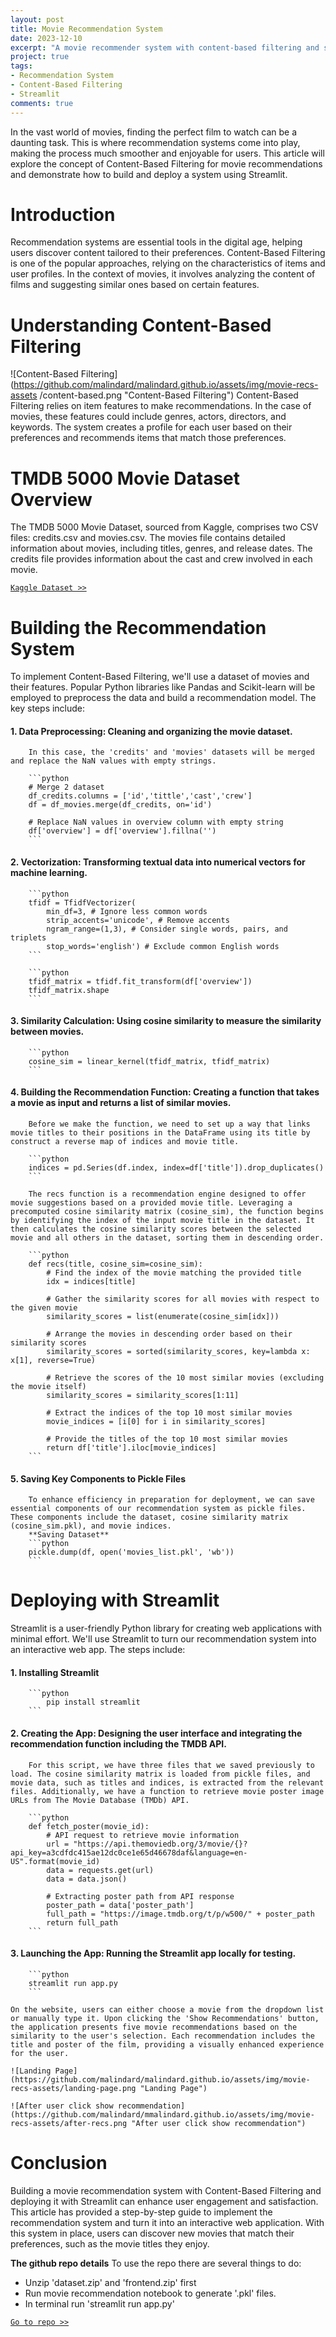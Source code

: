 ```yaml
---
layout: post
title: Movie Recommendation System
date: 2023-12-10
excerpt: "A movie recommender system with content-based filtering and streamlit."
project: true
tags:
- Recommendation System
- Content-Based Filtering
- Streamlit
comments: true
---
```


In the vast world of movies, finding the perfect film to watch can be a daunting task. This is where recommendation systems come into play, making the process much smoother and enjoyable for users. This article will explore the concept of Content-Based Filtering for movie recommendations and demonstrate how to build and deploy a system using Streamlit.

# Introduction
Recommendation systems are essential tools in the digital age, helping users discover content tailored to their preferences. Content-Based Filtering is one of the popular approaches, relying on the characteristics of items and user profiles. In the context of movies, it involves analyzing the content of films and suggesting similar ones based on certain features.

# Understanding Content-Based Filtering
![Content-Based Filtering](https://github.com/malindard/malindard.github.io/assets/img/movie-recs-assets
/content-based.png "Content-Based Filtering")
Content-Based Filtering relies on item features to make recommendations. In the case of movies, these features could include genres, actors, directors, and keywords. The system creates a profile for each user based on their preferences and recommends items that match those preferences.

# TMDB 5000 Movie Dataset Overview
The TMDB 5000 Movie Dataset, sourced from Kaggle, comprises two CSV files: credits.csv and movies.csv. The movies file contains detailed information about movies, including titles, genres, and release dates. The credits file provides information about the cast and crew involved in each movie.

[`Kaggle Dataset >>`](https://www.kaggle.com/datasets/tmdb/tmdb-movie-metadata)

# Building the Recommendation System
To implement Content-Based Filtering, we'll use a dataset of movies and their features. Popular Python libraries like Pandas and Scikit-learn will be employed to preprocess the data and build a recommendation model. The key steps include:
#### 1. Data Preprocessing: Cleaning and organizing the movie dataset.
        In this case, the 'credits' and 'movies' datasets will be merged and replace the NaN values with empty strings.

        ```python
        # Merge 2 dataset
        df_credits.columns = ['id','tittle','cast','crew']
        df = df_movies.merge(df_credits, on='id')

        # Replace NaN values in overview column with empty string
        df['overview'] = df['overview'].fillna('')
        ```

#### 2. Vectorization: Transforming textual data into numerical vectors for machine learning.
        ```python
        tfidf = TfidfVectorizer(
            min_df=3, # Ignore less common words
            strip_accents='unicode', # Remove accents
            ngram_range=(1,3), # Consider single words, pairs, and triplets
            stop_words='english') # Exclude common English words
        ```

        ```python
        tfidf_matrix = tfidf.fit_transform(df['overview'])
        tfidf_matrix.shape
        ```

#### 3. Similarity Calculation: Using cosine similarity to measure the similarity between movies.
        ```python
        cosine_sim = linear_kernel(tfidf_matrix, tfidf_matrix)
        ```

#### 4. Building the Recommendation Function: Creating a function that takes a movie as input and returns a list of similar movies.
        Before we make the function, we need to set up a way that links movie titles to their positions in the DataFrame using its title by construct a reverse map of indices and movie title.

        ```python
        indices = pd.Series(df.index, index=df['title']).drop_duplicates()
        ```
        
        The recs function is a recommendation engine designed to offer movie suggestions based on a provided movie title. Leveraging a precomputed cosine similarity matrix (cosine_sim), the function begins by identifying the index of the input movie title in the dataset. It then calculates the cosine similarity scores between the selected movie and all others in the dataset, sorting them in descending order.

        ```python
        def recs(title, cosine_sim=cosine_sim):
            # Find the index of the movie matching the provided title
            idx = indices[title]

            # Gather the similarity scores for all movies with respect to the given movie
            similarity_scores = list(enumerate(cosine_sim[idx]))

            # Arrange the movies in descending order based on their similarity scores
            similarity_scores = sorted(similarity_scores, key=lambda x: x[1], reverse=True)

            # Retrieve the scores of the 10 most similar movies (excluding the movie itself)
            similarity_scores = similarity_scores[1:11]

            # Extract the indices of the top 10 most similar movies
            movie_indices = [i[0] for i in similarity_scores]

            # Provide the titles of the top 10 most similar movies
            return df['title'].iloc[movie_indices]
        ```


#### 5. Saving Key Components to Pickle Files
        To enhance efficiency in preparation for deployment, we can save essential components of our recommendation system as pickle files. These components include the dataset, cosine similarity matrix (cosine_sim.pkl), and movie indices.
        **Saving Dataset**
        ```python
        pickle.dump(df, open('movies_list.pkl', 'wb'))
        ```


# Deploying with Streamlit
Streamlit is a user-friendly Python library for creating web applications with minimal effort. We'll use Streamlit to turn our recommendation system into an interactive web app. The steps include:
#### 1. Installing Streamlit
        ```python
            pip install streamlit
        ```

#### 2. Creating the App: Designing the user interface and integrating the recommendation function including the TMDB API.
        For this script, we have three files that we saved previously to load. The cosine similarity matrix is loaded from pickle files, and movie data, such as titles and indices, is extracted from the relevant files. Additionally, we have a function to retrieve movie poster image URLs from The Movie Database (TMDb) API. 

        ```python
        def fetch_poster(movie_id):
            # API request to retrieve movie information
            url = "https://api.themoviedb.org/3/movie/{}?api_key=a3cdfdc415ae12dc0ce1e65d46678daf&language=en-US".format(movie_id)
            data = requests.get(url)
            data = data.json()
                
            # Extracting poster path from API response
            poster_path = data['poster_path']
            full_path = "https://image.tmdb.org/t/p/w500/" + poster_path
            return full_path
        ```
        
#### 3. Launching the App: Running the Streamlit app locally for testing.
        ```python
        streamlit run app.py
        ```
    
    On the website, users can either choose a movie from the dropdown list or manually type it. Upon clicking the 'Show Recommendations' button, the application presents five movie recommendations based on the similarity to the user's selection. Each recommendation includes the title and poster of the film, providing a visually enhanced experience for the user.

    ![Landing Page](https://github.com/malindard/malindard.github.io/assets/img/movie-recs-assets/landing-page.png "Landing Page")

    ![After user click show recommendation](https://github.com/malindard/mmalindard.github.io/assets/img/movie-recs-assets/after-recs.png "After user click show recommendation")


# Conclusion
Building a movie recommendation system with Content-Based Filtering and deploying it with Streamlit can enhance user engagement and satisfaction. This article has provided a step-by-step guide to implement the recommendation system and turn it into an interactive web application. With this system in place, users can discover new movies that match their preferences, such as the movie titles they enjoy.


**The github repo details**
To use the repo there are several things to do:
- Unzip 'dataset.zip' and 'frontend.zip' first
- Run movie recommendation notebook to generate '.pkl' files.
- In terminal run 'streamlit run app.py'

[`Go to repo >>`](https://github.com/malindard/movie-recommender/)